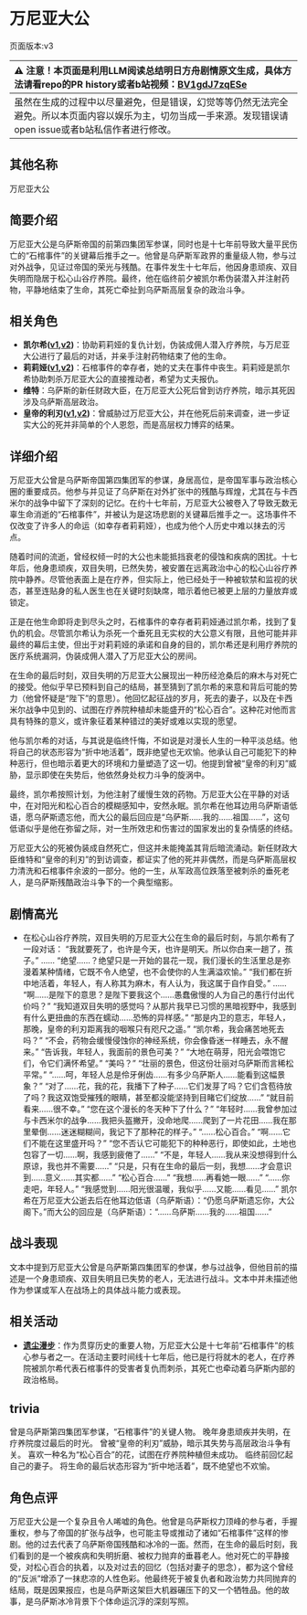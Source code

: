 # 万尼亚大公
页面版本:v3
 

| :warning: 注意！本页面是利用LLM阅读总结明日方舟剧情原文生成，具体方法请看repo的PR history或者b站视频：[BV1gdJ7zqESe](https://www.bilibili.com/video/BV1gdJ7zqESe/)         |
|:----------------------------|
| 虽然在生成的过程中以尽量避免，但是错误，幻觉等等仍然无法完全避免。所以本页面内容以娱乐为主，切勿当成一手来源。发现错误请open issue或者b站私信作者进行修改。|



## 其他名称
万尼亚大公
## 简要介绍
万尼亚大公是乌萨斯帝国的前第四集团军参谋，同时也是十七年前导致大量平民伤亡的“石棺事件”的关键幕后推手之一。他曾是乌萨斯军政界的重量级人物，参与过对外战争，见证过帝国的荣光与残酷。在事件发生十七年后，他因身患顽疾、双目失明而隐居于松心山谷疗养院。最终，他在临终前夕被凯尔希伪装潜入并注射药物，平静地结束了生命，其死亡牵扯到乌萨斯高层复杂的政治斗争。
## 相关角色
-   **凯尔希([v1](../chars/char_003_kalts.md),[v2](char_003_kalts.md))**：协助莉莉娅的复仇计划，伪装成佣人潜入疗养院，与万尼亚大公进行了最后的对话，并亲手注射药物结束了他的生命。
-   **莉莉娅([v1](../chars/extended_char_li_li_ya.md),[v2](extended_char_li_li_ya.md))**：石棺事件的幸存者，她的丈夫在事件中丧生。莉莉娅是凯尔希协助刺杀万尼亚大公的直接推动者，希望为丈夫报仇。
-   **维特**：乌萨斯的新任财政大臣，在万尼亚大公死后曾到访疗养院，暗示其死因涉及乌萨斯高层政治。
-   **皇帝的利刃([v1](../chars/extended_char_87573b.md),[v2](extended_char_huang_di_de_li_ren.md))**：曾威胁过万尼亚大公，并在他死后前来调查，进一步证实大公的死并非简单的个人恩怨，而是高层权力博弈的结果。
## 详细介绍
万尼亚大公曾是乌萨斯帝国第四集团军的参谋，身居高位，是帝国军事与政治核心圈的重要成员。他参与并见证了乌萨斯在对外扩张中的残酷与辉煌，尤其在与卡西米尔的战争中留下了深刻的记忆。在约十七年前，万尼亚大公被卷入了导致无数无辜生命消逝的“石棺事件”，并被认为是这场悲剧的关键幕后推手之一。这场事件不仅改变了许多人的命运（如幸存者莉莉娅），也成为他个人历史中难以抹去的污点。

随着时间的流逝，曾经权倾一时的大公也未能抵挡衰老的侵蚀和疾病的困扰。十七年后，他身患顽疾，双目失明，已然失势，被安置在远离政治中心的松心山谷疗养院中静养。尽管他表面上是在疗养，但实际上，他已经处于一种被软禁和监视的状态，甚至连贴身的私人医生也在关键时刻缺席，暗示着他已被更上层的力量放弃或锁定。

正是在他生命即将走到尽头之时，石棺事件的幸存者莉莉娅通过凯尔希，找到了复仇的机会。尽管凯尔希认为杀死一个垂死且无实权的大公意义有限，且他可能并非最终的幕后主使，但出于对莉莉娅的承诺和自身的目的，凯尔希还是利用疗养院的医疗系统漏洞，伪装成佣人潜入了万尼亚大公的房间。

在生命的最后时刻，双目失明的万尼亚大公展现出一种历经沧桑后的麻木与对死亡的接受。他似乎早已预料到自己的结局，甚至猜到了凯尔希的来意和背后可能的势力（他曾怀疑是“陛下”的意思）。他回忆起征战的岁月，死去的妻子，以及在卡西米尔战争中见到的、试图在疗养院种植却未能盛开的“松心百合”。这种花对他而言具有特殊的意义，或许象征着某种错过的美好或难以实现的愿望。

他与凯尔希的对话，与其说是临终忏悔，不如说是对漫长人生的一种平淡总结。他将自己的状态形容为“折中地活着”，既非绝望也无欢愉。他承认自己可能犯下的种种恶行，但也暗示着更大的环境和力量塑造了这一切。他提到曾被“皇帝的利刃”威胁，显示即使在失势后，他依然身处权力斗争的旋涡中。

最终，凯尔希按照计划，为他注射了缓慢生效的药物。万尼亚大公在平静的对话中，在对阳光和松心百合的模糊感知中，安然永眠。凯尔希在他耳边用乌萨斯语低语，愿乌萨斯遗忘他，而大公的最后回应是“乌萨斯……我的……祖国……”，这句低语似乎是他在弥留之际，对一生所效忠和伤害过的国家发出的复杂情感的终结。

万尼亚大公的死被伪装成自然死亡，但这并未能掩盖其背后暗流涌动。新任财政大臣维特和“皇帝的利刃”的到访调查，都证实了他的死并非偶然，而是乌萨斯高层权力清洗和石棺事件余波的一部分。他的一生，从军政高位跌落至被刺杀的垂死老人，是乌萨斯残酷政治斗争下的一个典型缩影。
## 剧情高光
*   在松心山谷疗养院，双目失明的万尼亚大公在生命的最后时刻，与凯尔希有了一段对话：
    “我就要死了，也许是今天，也许是明天。所以你白来一趟了，孩子。”
    ......
    “绝望......？绝望只是一开始的昙花一现，我们漫长的生活里总是弥漫着某种情绪，它既不令人绝望，也不会使你的人生满溢欢愉。”
    “我们都在折中地活着，年轻人，有人称其为麻木，有人认为，我这属于自作自受。”
    ......
    “啊......是陛下的意思？是陛下要我这个......愚蠢傲慢的人为自己的愚行付出代价吗？”
    “我知道双目失明的感觉吗？从那片我早已习惯的黑暗视野中，我感到有什么更扭曲的东西在蠕动......恐怖的异样感。”
    “那是内卫的意志，年轻人，那晚，皇帝的利刃距离我的咽喉只有咫尺之遥。”
    “凯尔希，我会痛苦地死去吗？”
    “不会，药物会缓慢侵蚀你的神经系统，你会像昏迷一样睡去，永不醒来。”
    “告诉我，年轻人，我面前的景色可美？”
    “大地在萌芽，阳光会喂饱它们，令它们满怀希望。”
    “美吗？”
    “壮丽的景色，但这份壮丽对乌萨斯而言稀松平常。”
    “......呵，年轻人总是伶牙俐齿......有多少乌萨斯人......能看到这幅景象？”
    “对了......花，我的花，我播下了种子......它们发芽了吗？它们含苞待放了吗？我这双饱受摧残的眼睛，甚至都没能坚持到目睹它们绽放......”
    “就目前看来......很不幸。”
    “您在这个漫长的冬天种下了什么？”
    “年轻时......我曾参加过与卡西米尔的战争......我把头盔撇开，没命地爬......爬到了一片花田......我在那里晕倒......迷迷糊糊间，我记下了那种花的样子。”
    “......松心百合。”
    “啊......它们不能在这里盛开吗？”
    “您不否认它可能犯下的种种恶行，即使如此，土地也包容了一切......啊，我感到疲倦了......”
    “不是，年轻人......我从来没想得到什么原谅，我也并不需要......”
    “只是，只有在生命的最后一刻，我想......才会意识到......意义......其实都......”
    “松心百合......”
    “我想......再看她一眼......”
    “......你走吧，年轻人。”
    “我感觉到......阳光很温暖，我似乎......又能......看见......”
    凯尔希在万尼亚大公逝去后在他耳边低语（乌萨斯语）：“仍愿乌萨斯遗忘你，大公阁下。”而大公的回应是（乌萨斯语）：“......乌萨斯......我的......祖国......”
## 战斗表现
文本中提到万尼亚大公曾是乌萨斯第四集团军的参谋，参与过战争，但他目前的描述是一个身患顽疾、双目失明且已失势的老人，无法进行战斗。文本中并未描述他作为参谋或军人在战场上的具体战斗能力或表现。
## 相关活动
-   **[遗尘漫步](../stories/act18d0.md)**：作为贯穿历史的重要人物，万尼亚大公是十七年前“石棺事件”的核心参与者之一。在活动主要时间线十七年后，他已是行将就木的老人，在疗养院被凯尔希代表石棺事件的受害者复仇而刺杀，其死亡也牵动着乌萨斯内部的政治格局。
## trivia
曾是乌萨斯第四集团军参谋，“石棺事件”的关键人物。
晚年身患顽疾并失明，在疗养院度过最后的时光。
曾被“皇帝的利刃”威胁，暗示其失势与高层政治斗争有关。
喜欢一种名为“松心百合”的花，试图在疗养院种植但未成功。
临终前回忆起自己的妻子。
将生命的最后状态形容为“折中地活着”，既不绝望也不欢愉。
## 角色点评
万尼亚大公是一个复杂且令人唏嘘的角色。他曾是乌萨斯权力顶峰的参与者，手握重权，参与了帝国的扩张与战争，也可能主导或推动了诸如“石棺事件”这样的惨剧。他的过去代表了乌萨斯帝国残酷和冰冷的一面。然而，在生命的最后时刻，我们看到的是一个被疾病和失明折磨、被权力抛弃的垂暮老人。他对死亡的平静接受，对松心百合的执着，以及对过去的回忆（包括对妻子的思念），都为这个曾经的“反派”增添了一抹悲凉的人性色彩。他最终死于被复仇者和政治势力共同抛弃的结局，既是因果报应，也是乌萨斯这架巨大机器碾压下的又一个牺牲品。他的故事，是乌萨斯冰冷背景下个体命运沉浮的深刻写照。